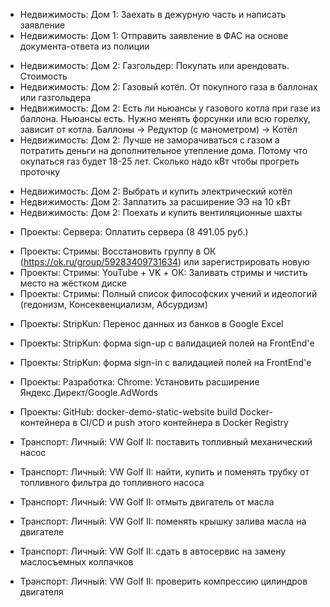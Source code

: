 - Недвижимость: Дом 1: Заехать в дежурную часть и написать заявление
- Недвижимость: Дом 1: Отправить заявление в ФАС на основе документа-ответа из полиции

+ Недвижимость: Дом 2: Газгольдер: Покупать или арендовать. Стоимость
+ Недвижимость: Дом 2: Газовый котёл. От покупного газа в баллонах или газгольдера
+ Недвижимость: Дом 2: Есть ли ньюансы у газового котла при газе из баллона. Ньюансы есть. Нужно менять форсунки или всю горелку, зависит от котла. Баллоны -> Редуктор (с манометром) -> Котёл
+ Недвижимость: Дом 2: Лучше не заморачиваться с газом а потратить деньги на дополнительное утепление дома. Потому что окупаться газ будет 18-25 лет. Сколько надо кВт чтобы прогреть проточку 
- Недвижимость: Дом 2: Выбрать и купить электрический котёл
- Недвижимость: Дом 2: Заплатить за расширение ЭЭ на 10 кВт
- Недвижимость: Дом 2: Поехать и купить вентиляционные шахты

+ Проекты: Сервера: Оплатить сервера (8 491.05 руб.)

- Проекты: Стримы: Восстановить группу в ОК (https://ok.ru/group/59283409731634) или зарегистрировать новую
- Проекты: Стримы: YouTube + VK + ОК: Заливать стримы и чистить место на жёстком диске
- Проекты: Стримы: Полный список философских учений и идеологий (гедонизм, Консеквенциализм, Абсурдизм)

+ Проекты: StripKun: Перенос данных из банков в Google Excel
- Проекты: StripKun: форма sign-up с валидацией полей на FrontEnd'е
- Проекты: StripKun: форма sign-in с валидацией полей на FrontEnd'е

- Проекты: Разработка: Chrome: Установить расширение Яндекс.Директ/Google.AdWords

- Проекты: GitHub: docker-demo-static-website build Docker-контейнера в CI/CD и push этого контейнера в Docker Registry

- Транспорт: Личный: VW Golf II: поставить топливный механический насос
- Транспорт: Личный: VW Golf II: найти, купить и поменять трубку от топливного фильтра до топливного насоса
- Транспорт: Личный: VW Golf II: отмыть двигатель от масла
- Транспорт: Личный: VW Golf II: поменять крышку залива масла на двигателе
- Транспорт: Личный: VW Golf II: сдать в автосервис на замену маслосъемных колпачков
- Транспорт: Личный: VW Golf II: проверить компрессию цилиндров двигателя